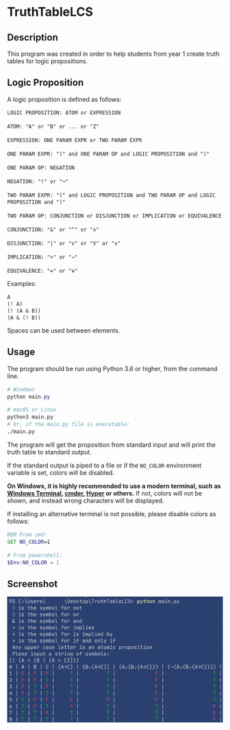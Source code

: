# TruthTableLCS

## Description

This program was created in order to help students from year 1 create truth tables for logic propositions.

## Logic Proposition

A logic proposition is defined as follows:

```text
LOGIC PROPOSITION: ATOM or EXPRESSION

ATOM: "A" or "B" or ... or "Z"

EXPRESSION: ONE PARAM EXPR or TWO PARAM EXPR

ONE PARAM EXPR: "(" and ONE PARAM OP and LOGIC PROPOSITION and ")"

ONE PARAM OP: NEGATION

NEGATION: "!" or "¬"

TWO PARAM EXPR: "(" and LOGIC PROPOSITION and TWO PARAM OP and LOGIC PROPOSITION and ")"

TWO PARAM OP: CONJUNCTION or DISJUNCTION or IMPLICATION or EQUIVALENCE

CONJUNCTION: "&" or "^" or "∧"

DISJUNCTION: "|" or "v" or "V" or "∨"

IMPLICATION: ">" or "→"

EQUIVALENCE: "=" or "≡"
```

Examples:

```text
A
(! A)
(! (A & B))
(A & (! B))
```

Spaces can be used between elements.

## Usage

The program should be run using Python 3.6 or higher, from the command line.

```powershell
# Windows
python main.py
```

```bash
# macOS or Linux
python3 main.py
# Or, if the main.py file is executable:
./main.py
```

The program will get the proposition from standard input and will print the truth table to standard output.

If the standard output is piped to a file or if the `NO_COLOR` environment variable is set, colors will be disabled.

**On Windows, it is highly recommended to use a modern terminal, such as [Windows Terminal](https://aka.ms/terminal), [cmder](https://cmder.net/), [Hyper](https://hyper.is/) or others.** If not, colors will not be shown, and instead wrong characters will be displayed.

If installing an alternative terminal is not possible, please disable colors as follows:

```cmd
REM From cmd:
SET NO_COLOR=1
```

```powershell
# From powershell:
$Env:NO_COLOR = 1
```

## Screenshot

![Image showing the execution of the program in Windows Terminal](screenshot.png)
